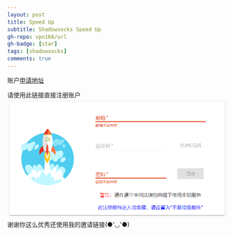 ```yaml
---
layout: post
title: Speed Up
subtitle: Shadowsocks Speed Up
gh-repo: vpn168/url
gh-badge: [star]
tags: [shadowsocks]
comments: true
---
```

账户[申请地址](https://www.yunkly.com/home/ref/8278528127)  
  
请使用此链接直接注册账户
![register](/img/speedup/register.png)
谢谢你这么优秀还使用我的邀请链接(●'◡'●)
